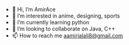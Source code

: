 - 👋 Hi, I’m AmirAce
- 👀 I’m interested in anime, designing, sports 
- 🌱 I’m currently learning python
- 💞️ I’m looking to collaborate on Java, C++
- 📫 How to reach me aamirjalali8@gmail.com

<!---
AmirAce/AmirAce is a ✨ special ✨ repository because its `README.md` (this file) appears on your GitHub profile.
You can click the Preview link to take a look at your changes.
--->
